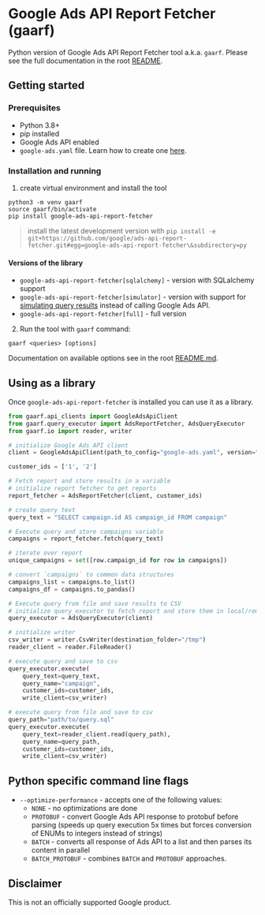 # Google Ads API Report Fetcher (gaarf)

Python version of Google Ads API Report Fetcher tool a.k.a. `gaarf`.
Please see the full documentation in the root [README](https://github.com/google/ads-api-report-fetcher/blob/main/README.md).

## Getting started

### Prerequisites

* Python 3.8+
* pip installed
* Google Ads API enabled
* `google-ads.yaml` file. Learn how to create one [here](../docs/how-to-authenticate-ads-api.md).

### Installation and running

1. create virtual environment and install the tool

```
python3 -m venv gaarf
source gaarf/bin/activate
pip install google-ads-api-report-fetcher
```
> install the latest development version with `pip install -e git+https://github.com/google/ads-api-report-fetcher.git#egg=google-ads-api-report-fetcher\&subdirectory=py`

#### Versions of the library

*  `google-ads-api-report-fetcher[sqlalchemy]` - version with SQLalchemy support
* `google-ads-api-report-fetcher[simulator]` - version with support for [simulating
    query results](../docs/simulating-data-with-gaarf.md) instead of calling Google Ads API.
* `google-ads-api-report-fetcher[full]` - full version

2.  Run the tool with `gaarf` command:

```shell
gaarf <queries> [options]
```

Documentation on available options see in the root [README.md](../README.md).


## Using as a library

Once `google-ads-api-report-fetcher` is installed you can use it as a library.


```python
from gaarf.api_clients import GoogleAdsApiClient
from gaarf.query_executor import AdsReportFetcher, AdsQueryExecutor
from gaarf.io import reader, writer

# initialize Google Ads API client
client = GoogleAdsApiClient(path_to_config="google-ads.yaml", version="v12")

customer_ids = ['1', '2']

# Fetch report and store results in a variable
# initialize report fetcher to get reports
report_fetcher = AdsReportFetcher(client, customer_ids)

# create query text
query_text = "SELECT campaign.id AS campaign_id FROM campaign"

# Execute query and store campaigns variable
campaigns = report_fetcher.fetch(query_text)

# iterate over report
unique_campaigns = set([row.campaign_id for row in campaigns])

# convert `campaigns` to common data structures
campaigns_list = campaigns.to_list()
campaigns_df = campaigns.to_pandas()

# Execute query from file and save results to CSV
# initialize query_executor to fetch report and store them in local/remote storage
query_executor = AdsQueryExecutor(client)

# initialize writer
csv_writer = writer.CsvWriter(destination_folder="/tmp")
reader_client = reader.FileReader()

# execute query and save to csv
query_executor.execute(
    query_text=query_text,
    query_name="campaign",
    customer_ids=customer_ids,
    write_client=csv_writer)

# execute query from file and save to csv
query_path="path/to/query.sql"
query_executor.execute(
    query_text=reader_client.read(query_path),
    query_name=query_path,
    customer_ids=customer_ids,
    write_client=csv_writer)
```

## Python specific command line flags

* `--optimize-performance` - accepts one of the following values:
    * `NONE` - no optimizations are done
    * `PROTOBUF` - convert Google Ads API response to protobuf before parsing
        (speeds up query execution 5x times but forces conversion of ENUMs to integers instead of strings)
    * `BATCH` -  converts all response of Ads API to a list and then parses its content in parallel
    * `BATCH_PROTOBUF` - combines `BATCH` and `PROTOBUF` approaches.

## Disclaimer
This is not an officially supported Google product.
